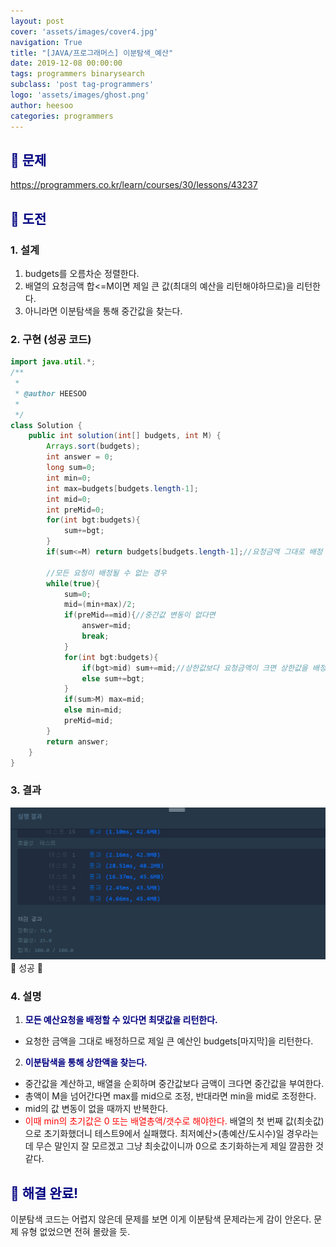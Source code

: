 ```yaml
---
layout: post
cover: 'assets/images/cover4.jpg'
navigation: True
title: "[JAVA/프로그래머스] 이분탐색_예산"
date: 2019-12-08 00:00:00
tags: programmers binarysearch
subclass: 'post tag-programmers'
logo: 'assets/images/ghost.png'
author: heesoo
categories: programmers
---
```

## <span style="color:navy">👀 문제</span>
<https://programmers.co.kr/learn/courses/30/lessons/43237>

## <span style="color:navy">👊 도전</span>

### 1. 설계
1. budgets를 오름차순 정렬한다.
2. 배열의 요청금액 합<=M이면 제일 큰 값(최대의 예산을 리턴해야하므로)을 리턴한다.
3. 아니라면 이분탐색을 통해 중간값을 찾는다.

### 2. 구현 (성공 코드)
```java
import java.util.*;
/**
 *
 * @author HEESOO
 *
 */
class Solution {
    public int solution(int[] budgets, int M) {
        Arrays.sort(budgets);
        int answer = 0;
        long sum=0;
        int min=0;
        int max=budgets[budgets.length-1];
        int mid=0;
        int preMid=0;
        for(int bgt:budgets){
            sum+=bgt;
        }
        if(sum<=M) return budgets[budgets.length-1];//요청금액 그대로 배정 가능하므로 제일 큰 예산 리턴

        //모든 요청이 배정될 수 없는 경우
        while(true){
            sum=0;
            mid=(min+max)/2;
            if(preMid==mid){//중간값 변동이 없다면
                answer=mid;
                break;
            }
            for(int bgt:budgets){
                if(bgt>mid) sum+=mid;//상한값보다 요청금액이 크면 상한값을 배정
                else sum+=bgt;
            }
            if(sum>M) max=mid;
            else min=mid;
            preMid=mid;
        }
        return answer;
    }
}
```

### 3. 결과
![실행결과](./assets/images/191208_1.PNG)
🤟 성공 🤟

### 4. 설명
1. **<span style="color:navy">모든 예산요청을 배정할 수 있다면 최댓값을 리턴한다.</span>**
- 요청한 금액을 그대로 배정하므로 제일 큰 예산인 budgets[마지막]을 리턴한다.
2. **<span style="color:navy">이분탐색을 통해 상한액을 찾는다.</span>**
- 중간값을 계산하고, 배열을 순회하며 중간값보다 금액이 크다면 중간값을 부여한다.
- 총액이 M을 넘어간다면 max를 mid으로 조정, 반대라면 min을 mid로 조정한다.
- mid의 값 변동이 없을 때까지 반복한다.
- <span style="color:red">이때 min의 초기값은 0 또는 배열총액/갯수로 해야한다.</span> 배열의 첫 번째 값(최솟값)으로 초기화했더니 테스트9에서 실패했다. 최저예산>(총예산/도시수)일 경우라는데 무슨 말인지 잘 모르겠고 그냥 최솟값이니까 0으로 초기화하는게 제일 깔끔한 것 같다.

## <span style="color:navy">👏 해결 완료!</span>
이분탐색 코드는 어렵지 않은데 문제를 보면 이게 이분탐색 문제라는게 감이 안온다. 문제 유형 없었으면 전혀 몰랐을 듯.

